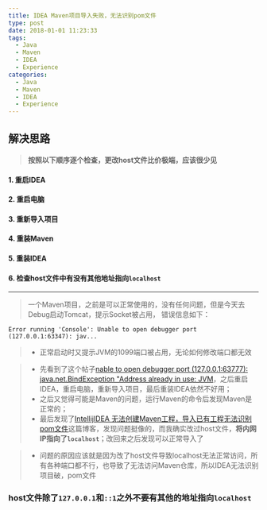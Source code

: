 ```yaml
---
title: IDEA Maven项目导入失败，无法识别pom文件
type: post
date: 2018-01-01 11:23:33
tags:
  - Java
  - Maven
  - IDEA
  - Experience
categories:
  - Java
  - Maven
  - IDEA
  - Experience
---
```


## 解决思路

> #### 按照以下顺序逐个检查，更改host文件比价极端，应该很少见

#### 1. 重启IDEA

#### 2. 重启电脑

#### 3. 重新导入项目

#### 4. 重装Maven

#### 5. 重装IDEA

#### 6. 检查host文件中有没有其他地址指向`localhost`

---

> 一个Maven项目，之前是可以正常使用的，没有任何问题，但是今天去Debug启动Tomcat，提示Socket被占用， 错误信息如下：

```
Error running 'Console': Unable to open debugger port (127.0.0.1:63347): jav...
```

> - 正常启动时又提示JVM的1099端口被占用，无论如何修改端口都无效

> - 先看到了这个帖子[nable to open debugger port (127.0.0.1:63777): java.net.BindException "Address already in use: JVM](http://blog.csdn.net/lutinghuan/article/details/45693577)，之后重启IDEA，重启电脑，重新导入项目，最后重装IDEA依然不好用；
> - 之后又觉得可能是Maven的问题，运行Maven的命令后发现Maven是正常的；
> - 最后发现了[IntellijIDEA 无法创建Maven工程，导入已有工程无法识别pom文件](http://www.jianshu.com/p/fb7bddca7b1e)这篇博客，发现问题挺像的，而我确实改过host文件，**将内网IP指向了`localhost`**；改回来之后发现可以正常导入了

> - 问题的原因应该就是因为改了host文件导致localhost无法正常访问，所有各种端口都不行，也导致了无法访问Maven仓库，所以IDEA无法识别项目破，pom文件

### host文件除了`127.0.0.1`和`::1`之外不要有其他的地址指向`localhost`
